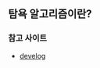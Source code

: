 ## 탐욕 알고리즘이란?

### 참고 사이트

- [develog](https://velog.io/@dnjscksdn98/%EC%95%8C%EA%B3%A0%EB%A6%AC%EC%A6%98-%ED%83%90%EC%9A%95-%EC%95%8C%EA%B3%A0%EB%A6%AC%EC%A6%98)
